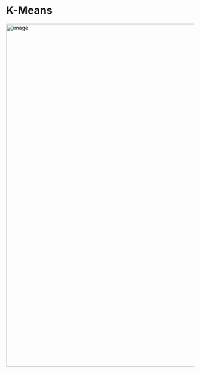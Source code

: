 # K-Means

<img width="1592" height="917" alt="image" src="https://github.com/user-attachments/assets/772e5d10-dac3-41e8-b5be-52d833d4d232" />
